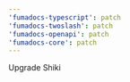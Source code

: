 ```yaml
---
'fumadocs-typescript': patch
'fumadocs-twoslash': patch
'fumadocs-openapi': patch
'fumadocs-core': patch
---
```


Upgrade Shiki
